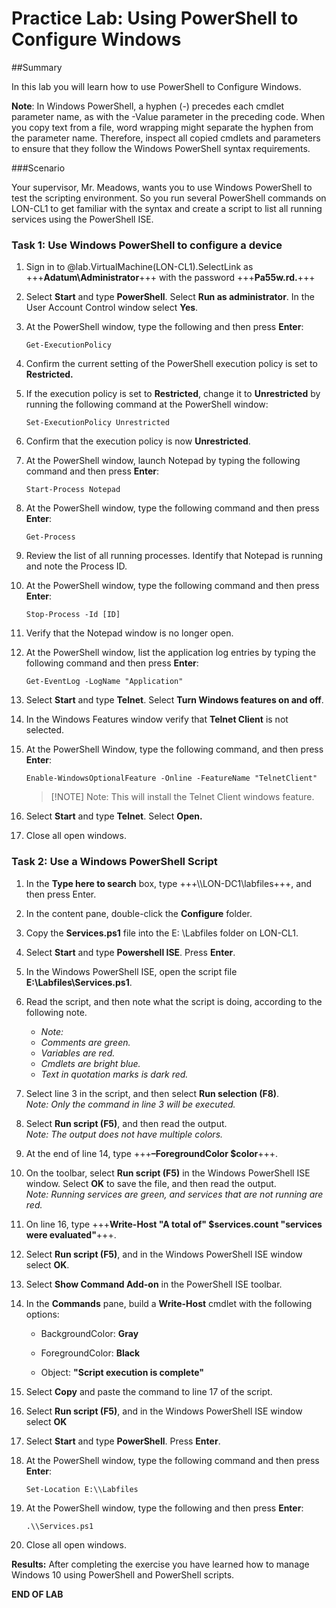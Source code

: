 # Practice Lab: Using PowerShell to Configure Windows

 

##Summary

In this lab you will learn how to use PowerShell to Configure Windows.

 

**Note**: In Windows PowerShell, a hyphen (-) precedes each cmdlet parameter
name, as with the -Value parameter in the preceding code. When you copy text
from a file, word wrapping might separate the hyphen from the parameter name.
Therefore, inspect all copied cmdlets and parameters to ensure that they follow
the Windows PowerShell syntax requirements.

 

###Scenario

Your supervisor, Mr. Meadows, wants you to use Windows PowerShell to test the
scripting environment. So you run several PowerShell commands on LON-CL1 to get
familiar with the syntax and create a script to list all running services using
the PowerShell ISE.

 

### Task 1: Use Windows PowerShell to configure a device

1.  Sign in to @lab.VirtualMachine(LON-CL1).SelectLink as +++**Adatum\\Administrator**+++ with the password
    +++**Pa55w.rd.**+++

2.  Select **Start** and type **PowerShell**. Select **Run as administrator**.
    In the User Account Control window select **Yes**.

3.  At the PowerShell window, type the following and then press **Enter**:
    
    ```
    Get-ExecutionPolicy
    ```

1.  Confirm the current setting of the PowerShell execution policy is set to
    **Restricted.**

2.  If the execution policy is set to **Restricted**, change it to
    **Unrestricted** by running the following command at the PowerShell window:  

    ```
    Set-ExecutionPolicy Unrestricted
    ```

3.  Confirm that the execution policy is now **Unrestricted**.

4.  At the PowerShell window, launch Notepad by typing the following command and
    then press **Enter**:

    ```
    Start-Process Notepad
    ```

1.  At the PowerShell window, type the following command and then press
    **Enter**:

    ```
    Get-Process
    ```

1.  Review the list of all running processes. Identify that Notepad is running
    and note the Process ID.

2.  At the PowerShell window, type the following command and then press
    **Enter**:

    ```
    Stop-Process -Id [ID]
    ```

1.  Verify that the Notepad window is no longer open.

2.  At the PowerShell window, list the application log entries by typing the
    following command and then press **Enter**:

    ```
    Get-EventLog -LogName "Application"
    ```

1.  Select **Start** and type **Telnet**. Select **Turn Windows features on and
    off**.

2.  In the Windows Features window verify that **Telnet Client** is not
    selected.

3.  At the PowerShell Window, type the following command, and then press
    **Enter**:  

    ```
    Enable-WindowsOptionalFeature -Online -FeatureName "TelnetClient"  
    ```

    >[!NOTE] Note: This will install the Telnet Client windows feature.

4.  Select **Start** and type **Telnet**. Select **Open.**

5.  Close all open windows.

>    

### Task 2: Use a Windows PowerShell Script

1.  In the **Type here to search** box, type
    +++\\\\LON-DC1\\labfiles+++, and then press Enter.

2.  In the content pane, double-click the **Configure** folder.

3.  Copy the **Services.ps1** file into the E: \\Labfiles folder on LON-CL1.

4.  Select **Start** and type **Powershell ISE**. Press **Enter**.

5.  In the Windows PowerShell ISE, open the script file
    **E:\\Labfiles\\Services.ps1**.

6.  Read the script, and then note what the script is doing, according to the
    following note.

    -   _Note:_
    -   _Comments are green._
    -   _Variables are red._
    -   _Cmdlets are bright blue._
    -   _Text in quotation marks is dark red._

1.  Select line 3 in the script, and then select **Run selection (F8)**.  
    *Note: Only the command in line 3 will be executed.*

2.  Select **Run script (F5)**, and then read the output.  
    *Note: The output does not have multiple colors.*

3.  At the end of line 14, type +++**–ForegroundColor $color**+++.

4.  On the toolbar, select **Run script (F5)** in the Windows PowerShell ISE
    window. Select **OK** to save the file, and then read the output.  
    *Note: Running services are green, and services that are not running are
    red.*

5.  On line 16, type +++**Write-Host "A total of" $services.count "services were
    evaluated"**+++.

6.  Select **Run script (F5)**, and in the Windows PowerShell ISE window select
    **OK**.

7.  Select **Show Command Add-on** in the PowerShell ISE toolbar.

8.  In the **Commands** pane, build a **Write-Host** cmdlet with the following
    options:

    -   BackgroundColor: **Gray**

    -   ForegroundColor: **Black**

    -   Object: **"Script execution is complete"**

9.  Select **Copy** and paste the command to line 17 of the script.

10. Select **Run script (F5)**, and in the Windows PowerShell ISE window select
    **OK**

11. Select **Start** and type **PowerShell**. Press **Enter**.

12. At the PowerShell window, type the following command and then press
    **Enter**:  

    ```
    Set-Location E:\\Labfiles
    ```

13. At the PowerShell window, type the following and then press **Enter**:  
    
    ```
    .\\Services.ps1
    ```

14. Close all open windows.

 

**Results:** After completing the exercise you have learned how to manage
Windows 10 using PowerShell and PowerShell scripts.

**END OF LAB**
